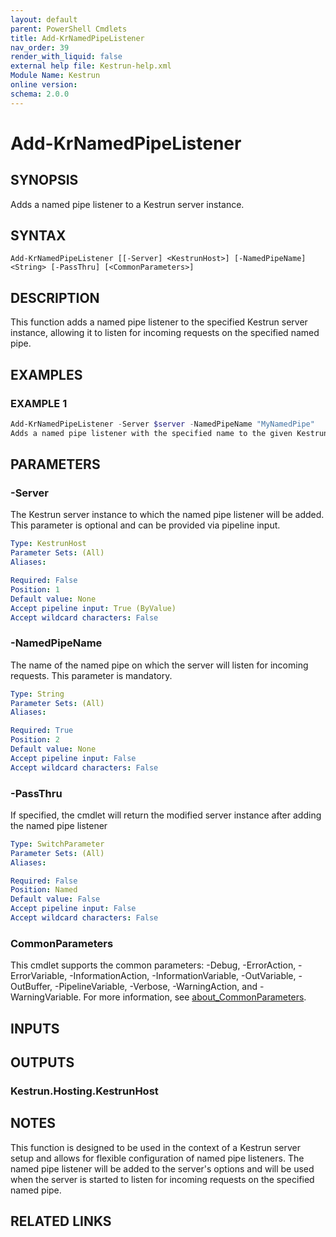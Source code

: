 ```yaml
---
layout: default
parent: PowerShell Cmdlets
title: Add-KrNamedPipeListener
nav_order: 39
render_with_liquid: false
external help file: Kestrun-help.xml
Module Name: Kestrun
online version:
schema: 2.0.0
---
```


# Add-KrNamedPipeListener

## SYNOPSIS
Adds a named pipe listener to a Kestrun server instance.

## SYNTAX

```
Add-KrNamedPipeListener [[-Server] <KestrunHost>] [-NamedPipeName] <String> [-PassThru] [<CommonParameters>]
```

## DESCRIPTION
This function adds a named pipe listener to the specified Kestrun server instance, allowing it to listen for incoming requests on the specified named pipe.

## EXAMPLES

### EXAMPLE 1
```powershell
Add-KrNamedPipeListener -Server $server -NamedPipeName "MyNamedPipe"
Adds a named pipe listener with the specified name to the given Kestrun server instance.
```

## PARAMETERS

### -Server
The Kestrun server instance to which the named pipe listener will be added.
This parameter is optional and can be provided via pipeline input.

```yaml
Type: KestrunHost
Parameter Sets: (All)
Aliases:

Required: False
Position: 1
Default value: None
Accept pipeline input: True (ByValue)
Accept wildcard characters: False
```

### -NamedPipeName
The name of the named pipe on which the server will listen for incoming requests.
This parameter is mandatory.

```yaml
Type: String
Parameter Sets: (All)
Aliases:

Required: True
Position: 2
Default value: None
Accept pipeline input: False
Accept wildcard characters: False
```

### -PassThru
If specified, the cmdlet will return the modified server instance after adding the named pipe listener

```yaml
Type: SwitchParameter
Parameter Sets: (All)
Aliases:

Required: False
Position: Named
Default value: False
Accept pipeline input: False
Accept wildcard characters: False
```

### CommonParameters
This cmdlet supports the common parameters: -Debug, -ErrorAction, -ErrorVariable, -InformationAction, -InformationVariable, -OutVariable, -OutBuffer, -PipelineVariable, -Verbose, -WarningAction, and -WarningVariable. For more information, see [about_CommonParameters](http://go.microsoft.com/fwlink/?LinkID=113216).

## INPUTS

## OUTPUTS

### Kestrun.Hosting.KestrunHost
## NOTES
This function is designed to be used in the context of a Kestrun server setup and allows for flexible configuration of named pipe listeners.
The named pipe listener will be added to the server's options and will be used when the server is started to listen for incoming requests on the specified named pipe.

## RELATED LINKS

